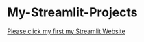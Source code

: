# My-Streamlit-Projects <br/>

[Please click my first my Streamlit Website](https://abdullahcayde-my-streamlit-projects-app-xfgwhs.streamlitapp.com/)
